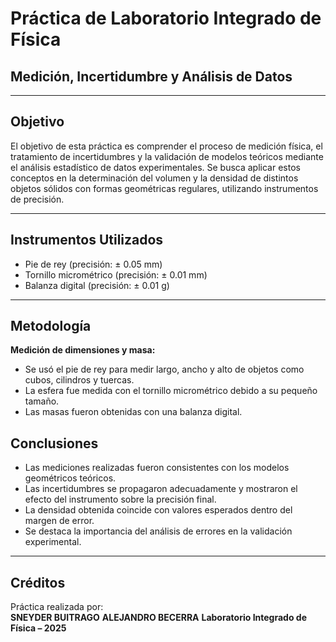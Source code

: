 # Práctica de Laboratorio Integrado de Física  
## Medición, Incertidumbre y Análisis de Datos

---

## Objetivo

El objetivo de esta práctica es comprender el proceso de medición física, el tratamiento de incertidumbres y la validación de modelos teóricos mediante el análisis estadístico de datos experimentales. Se busca aplicar estos conceptos en la determinación del volumen y la densidad de distintos objetos sólidos con formas geométricas regulares, utilizando instrumentos de precisión.

---

## Instrumentos Utilizados

- Pie de rey (precisión: ± 0.05 mm)  
- Tornillo micrométrico (precisión: ± 0.01 mm)  
- Balanza digital (precisión: ± 0.01 g)

---

## Metodología

**Medición de dimensiones y masa:**
   - Se usó el pie de rey para medir largo, ancho y alto de objetos como cubos, cilindros y tuercas.
   - La esfera fue medida con el tornillo micrométrico debido a su pequeño tamaño.
   - Las masas fueron obtenidas con una balanza digital.

## Conclusiones

- Las mediciones realizadas fueron consistentes con los modelos geométricos teóricos.
- Las incertidumbres se propagaron adecuadamente y mostraron el efecto del instrumento sobre la precisión final.
- La densidad obtenida coincide con valores esperados dentro del margen de error.
- Se destaca la importancia del análisis de errores en la validación experimental.

---

## Créditos

Práctica realizada por:  
**SNEYDER BUITRAGO**
**ALEJANDRO BECERRA**
**Laboratorio Integrado de Física – 2025**
